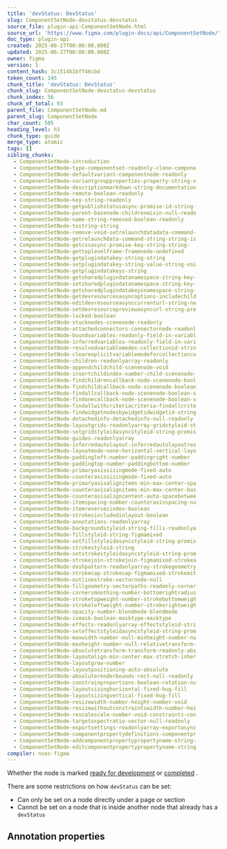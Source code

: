 ```yaml
---
title: 'devStatus: DevStatus'
slug: ComponentSetNode-devstatus-devstatus
source_file: plugin-api-ComponentSetNode.html
source_url: 'https://www.figma.com/plugin-docs/api/ComponentSetNode/'
doc_type: plugin-api
created: 2025-06-27T00:00:00.000Z
updated: 2025-06-27T00:00:00.000Z
owner: figma
version: 1
content_hash: 3c1514b1bff46cbd
token_count: 145
chunk_title: 'devStatus: DevStatus'
chunk_slug: ComponentSetNode-devstatus-devstatus
chunk_index: 56
chunk_of_total: 93
parent_file: ComponentSetNode.md
parent_slug: ComponentSetNode
char_count: 505
heading_level: h3
chunk_type: guide
merge_type: atomic
tags: []
sibling_chunks:
  - ComponentSetNode-introduction
  - ComponentSetNode-type-componentset-readonly-clone-compone
  - ComponentSetNode-defaultvariant-componentnode-readonly
  - ComponentSetNode-variantgroupproperties-property-string-v
  - ComponentSetNode-descriptionmarkdown-string-documentation
  - ComponentSetNode-remote-boolean-readonly
  - ComponentSetNode-key-string-readonly
  - ComponentSetNode-getpublishstatusasync-promise-id-string-
  - ComponentSetNode-parent-basenode-childrenmixin-null-reado
  - ComponentSetNode-name-string-removed-boolean-readonly
  - ComponentSetNode-tostring-string
  - ComponentSetNode-remove-void-setrelaunchdatadata-command-
  - ComponentSetNode-getrelaunchdata-command-string-string-is
  - ComponentSetNode-getcssasync-promise-key-string-string-
  - ComponentSetNode-gettoplevelframe-framenode-undefined
  - ComponentSetNode-getplugindatakey-string-string
  - ComponentSetNode-setplugindatakey-string-value-string-voi
  - ComponentSetNode-getplugindatakeys-string
  - ComponentSetNode-getsharedplugindatanamespace-string-key-
  - ComponentSetNode-setsharedplugindatanamespace-string-key-
  - ComponentSetNode-getsharedplugindatakeysnamespace-string-
  - ComponentSetNode-getdevresourcesasyncoptions-includechild
  - ComponentSetNode-editdevresourceasynccurrenturl-string-ne
  - ComponentSetNode-setdevresourcepreviewasyncurl-string-pre
  - ComponentSetNode-locked-boolean
  - ComponentSetNode-stucknodes-scenenode-readonly
  - ComponentSetNode-attachedconnectors-connectornode-readonl
  - ComponentSetNode-boundvariables-readonly-field-in-variabl
  - ComponentSetNode-inferredvariables-readonly-field-in-vari
  - ComponentSetNode-resolvedvariablemodes-collectionid-strin
  - ComponentSetNode-clearexplicitvariablemodeforcollectionco
  - ComponentSetNode-children-readonlyarray-readonly
  - ComponentSetNode-appendchildchild-scenenode-void
  - ComponentSetNode-insertchildindex-number-child-scenenode-
  - ComponentSetNode-findchildrencallback-node-scenenode-bool
  - ComponentSetNode-findchildcallback-node-scenenode-boolean
  - ComponentSetNode-findallcallback-node-scenenode-boolean-s
  - ComponentSetNode-findonecallback-node-scenenode-boolean-s
  - ComponentSetNode-findallwithcriteriacriteria-findallcrite
  - ComponentSetNode-findwidgetnodesbywidgetidwidgetid-string
  - ComponentSetNode-detachedinfo-detachedinfo-null-readonly
  - ComponentSetNode-layoutgrids-readonlyarray-gridstyleid-st
  - ComponentSetNode-setgridstyleidasyncstyleid-string-promis
  - ComponentSetNode-guides-readonlyarray
  - ComponentSetNode-inferredautolayout-inferredautolayoutres
  - ComponentSetNode-layoutmode-none-horizontal-vertical-layo
  - ComponentSetNode-paddingleft-number-paddingright-number
  - ComponentSetNode-paddingtop-number-paddingbottom-number
  - ComponentSetNode-primaryaxissizingmode-fixed-auto
  - ComponentSetNode-counteraxissizingmode-fixed-auto
  - ComponentSetNode-primaryaxisalignitems-min-max-center-spa
  - ComponentSetNode-counteraxisalignitems-min-max-center-bas
  - ComponentSetNode-counteraxisaligncontent-auto-spacebetwee
  - ComponentSetNode-itemspacing-number-counteraxisspacing-nu
  - ComponentSetNode-itemreversezindex-boolean
  - ComponentSetNode-strokesincludedinlayout-boolean
  - ComponentSetNode-annotations-readonlyarray
  - ComponentSetNode-backgroundstyleid-string-fills-readonlya
  - ComponentSetNode-fillstyleid-string-figmamixed
  - ComponentSetNode-setfillstyleidasyncstyleid-string-promis
  - ComponentSetNode-strokestyleid-string
  - ComponentSetNode-setstrokestyleidasyncstyleid-string-prom
  - ComponentSetNode-strokejoin-strokejoin-figmamixed-strokea
  - ComponentSetNode-dashpattern-readonlyarray-strokegeometry
  - ComponentSetNode-strokecap-strokecap-figmamixed-strokemit
  - ComponentSetNode-outlinestroke-vectornode-null
  - ComponentSetNode-fillgeometry-vectorpaths-readonly-corner
  - ComponentSetNode-cornersmoothing-number-bottomrightradius
  - ComponentSetNode-stroketopweight-number-strokebottomweigh
  - ComponentSetNode-strokeleftweight-number-strokerightweigh
  - ComponentSetNode-opacity-number-blendmode-blendmode
  - ComponentSetNode-ismask-boolean-masktype-masktype
  - ComponentSetNode-effects-readonlyarray-effectstyleid-stri
  - ComponentSetNode-seteffectstyleidasyncstyleid-string-prom
  - ComponentSetNode-maxwidth-number-null-minheight-number-nu
  - ComponentSetNode-maxheight-number-null-relativetransform-
  - ComponentSetNode-absolutetransform-transform-readonly-abs
  - ComponentSetNode-layoutalign-min-center-max-stretch-inher
  - ComponentSetNode-layoutgrow-number
  - ComponentSetNode-layoutpositioning-auto-absolute
  - ComponentSetNode-absoluterenderbounds-rect-null-readonly
  - ComponentSetNode-constrainproportions-boolean-rotation-nu
  - ComponentSetNode-layoutsizinghorizontal-fixed-hug-fill
  - ComponentSetNode-layoutsizingvertical-fixed-hug-fill
  - ComponentSetNode-resizewidth-number-height-number-void
  - ComponentSetNode-resizewithoutconstraintswidth-number-hei
  - ComponentSetNode-rescalescale-number-void-constraints-con
  - ComponentSetNode-targetaspectratio-vector-null-readonly
  - ComponentSetNode-exportsettings-readonlyarray-exportasync
  - ComponentSetNode-componentpropertydefinitions-componentpr
  - ComponentSetNode-addcomponentpropertypropertyname-string-
  - ComponentSetNode-editcomponentpropertypropertyname-string
compiler: noos-figma
---
```


Whether the node is marked [ready for development](https://help.figma.com/hc/en-us/articles/15023124644247-Guide-to-Dev-Mode#01H8CR3K6V9S02RK503QCX0367)
 or [completed](https://help.figma.com/hc/en-us/articles/15023124644247-Guide-to-Dev-Mode#01H8CR3K6V9S02RK503QCX0367)
.

There are some restrictions on how `devStatus` can be set:

- Can only be set on a node directly under a page or section
- Cannot be set on a node that is inside another node that already has a `devStatus`

## Annotation properties
